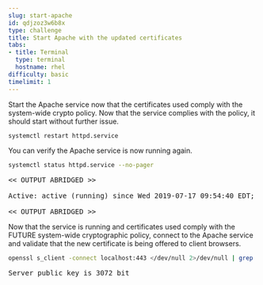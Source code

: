 ```yaml
---
slug: start-apache
id: qdjzoz3w6b8x
type: challenge
title: Start Apache with the updated certificates
tabs:
- title: Terminal
  type: terminal
  hostname: rhel
difficulty: basic
timelimit: 1
---
```

Start the Apache service now that the certificates used comply with the
system-wide crypto policy.  Now that the service complies with the policy,
it should start without further issue.

```bash
systemctl restart httpd.service
```

You can verify the Apache service is now running again.

```bash
systemctl status httpd.service --no-pager
```

<pre class="file">
<< OUTPUT ABRIDGED >>

Active: active (running) since Wed 2019-07-17 09:54:40 EDT; 2s ago

<< OUTPUT ABRIDGED >>
</pre>

Now that the service is running and certificates used comply with the FUTURE
system-wide cryptographic policy, connect to the Apache service and validate
that the new certificate is being offered to client browsers.

```bash
openssl s_client -connect localhost:443 </dev/null 2>/dev/null | grep '^Server public key'
```

<pre class="file">
Server public key is 3072 bit
</pre>
